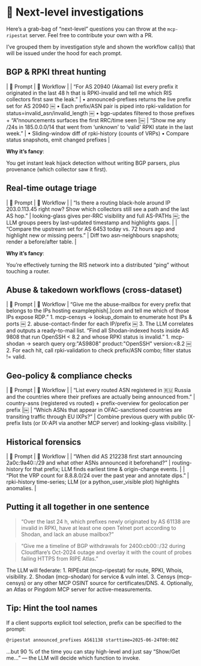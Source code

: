 # 🍳 Next-level investigations

Here’s a grab-bag of “next-level” questions you can throw at the
`mcp-ripestat` server. Feel free to contribute your own with a PR.

I’ve grouped them by investigation style and shown the workflow call(s) that will be issued under the hood for each prompt.

## BGP & RPKI threat hunting

| 🍳 Prompt | 🔧 Workflow |
| “For AS 20940 (Akamai) list every prefix it originated in the last 48 h that is RPKI-invalid and tell me which RIS collectors first saw the leak.” | • announced-prefixes returns the live prefix set for AS 20940 ￼ • Each prefix/ASN pair is piped into rpki-validation for status=invalid_asn/invalid_length ￼ • bgp-updates filtered to those prefixes + “A”nnouncements surfaces the first RRC/time seen |￼
| “Show me any /24s in 185.0.0.0/14 that went from ‘unknown’ to ‘valid’ RPKI state in the last week.” | • Sliding-window diff of rpki-history (counts of VRPs) • Compare status snapshots, emit changed prefixes |

**Why it’s fancy**:

You get instant leak hijack detection without writing BGP parsers,
plus provenance (which collector saw it first).

## Real-time outage triage

| 🍳 Prompt | 🔧 Workflow |
| “Is there a routing black-hole around IP 203.0.113.45 right now? Show which collectors still see a path and the last AS hop.” | looking-glass gives per-RRC visibility and full AS-PATHs ￼; the LLM groups peers by last-updated timestamp and highlights gaps. |
| “Compare the upstream set for AS 6453 today vs. 72 hours ago and highlight new or missing peers.” | Diff two asn-neighbours snapshots; render a before/after table. |

**Why it’s fancy**:

You’re effectively turning the RIS network into a distributed “ping” without touching a router.

## Abuse & takedown workflows (cross-dataset)

| 🍳 Prompt | 🔧 Workflow |
“Give me the abuse-mailbox for every prefix that belongs to the IPs hosting examplephish[.]com and tell me which of those IPs expose RDP.” 1. mcp-censys → lookup_domain to enumerate host IPs & ports ￼ 2. abuse-contact-finder for each IP/prefix ￼ 3. The LLM correlates and outputs a ready-to-mail list.
“Find all Shodan-indexed hosts inside AS 9808 that run OpenSSH < 8.2 and whose RPKI status is invalid.” 1. mcp-shodan → search query org:"AS9808" product:"OpenSSH" version:<8.2 ￼ 2. For each hit, call rpki-validation to check prefix/ASN combo; filter status != valid.

## Geo-policy & compliance checks

| 🍳 Prompt | 🔧 Workflow |
| “List every routed ASN registered in 🇷🇺 Russia and the countries where their prefixes are actually being announced from.” | country-asns (registered vs routed) + prefix-overview for geolocation per prefix |￼
| “Which ASNs that appear in OFAC-sanctioned countries are transiting traffic through EU IXPs?” | Combine previous query with public IX-prefix lists (or IX-API via another MCP server) and looking-glass visibility. |

## Historical forensics

| 🍳 Prompt | 🔧 Workflow |
| “When did AS 212238 first start announcing 2a0c:9a40::/29 and what other ASNs announced it beforehand?” | routing-history for that prefix; LLM finds earliest time & origin-change events. |
| “Plot the VRP count for 8.8.8.0/24 over the past year and annotate dips.” | rpki-history time-series; LLM (or a python_user_visible plot) highlights anomalies. |

## Putting it all together in one sentence

> “Over the last 24 h, which prefixes newly originated by AS 61138 are invalid in RPKI, have at least one open Telnet port according to Shodan, and lack an abuse mailbox?”

> “Give me a timeline of BGP withdrawals for 2400:cb00::/32 during Cloudflare’s Oct-2024 outage and overlay it with the count of probes failing HTTPS from RIPE Atlas.”

The LLM will federate: 1. RIPEstat (mcp-ripestat) for route, RPKI, Whois, visibility. 2. Shodan (mcp-shodan) for service & vuln intel. 3. Censys (mcp-censys) or any other MCP OSINT source for certificates/DNS. 4. Optionally, an Atlas or Pingdom MCP server for active-measurements.

## Tip: Hint the tool names

If a client supports explicit tool selection, prefix can be specified
to the prompt:

```sh
@ripestat announced_prefixes AS61138 starttime=2025-06-24T00:00Z
```

…but 90 % of the time you can stay high-level and just say
“Show/Get me...” — the LLM will decide which function to invoke.

